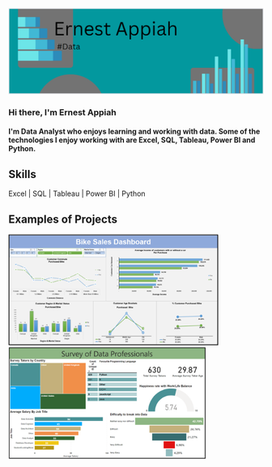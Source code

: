 ![Data](https://github.com/Ernest-Ap/Ernest-Ap/blob/main/EA.png)

### Hi there, I'm Ernest Appiah

#### I'm Data Analyst who enjoys learning and working with data. Some of the technologies I enjoy working with are Excel, SQL, Tableau, Power BI and Python. 

## Skills 
Excel | SQL | Tableau | Power BI | Python


## Examples of Projects
<p float="left">
<img src="https://github.com/Ernest-Ap/Bike-Sales-Dashboard/blob/main/bdh_img/bikesd.png" width="415">
&nbsp
<img src="https://github.com/Ernest-Ap/DataProSurvey/blob/main/pd_img/1fdash.png" width="390">
  
 
